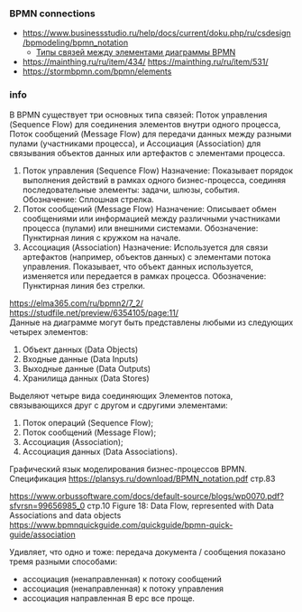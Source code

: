 ### BPMN connections
- https://www.businessstudio.ru/help/docs/current/doku.php/ru/csdesign/bpmodeling/bpmn_notation
  - [Типы связей между элементами диаграммы BPMN](https://www.businessstudio.ru/help/docs/current/doku.php/ru/csdesign/bpmodeling/bpmn_notation#%D1%82%D0%B8%D0%BF%D1%8B_%D1%81%D0%B2%D1%8F%D0%B7%D0%B5%D0%B9_%D0%BC%D0%B5%D0%B6%D0%B4%D1%83_%D1%8D%D0%BB%D0%B5%D0%BC%D0%B5%D0%BD%D1%82%D0%B0%D0%BC%D0%B8_%D0%B4%D0%B8%D0%B0%D0%B3%D1%80%D0%B0%D0%BC%D0%BC%D1%8B_bpmn)
- https://mainthing.ru/ru/item/434/ https://mainthing.ru/ru/item/531/
- https://stormbpmn.com/bpmn/elements

### info
В BPMN существует три основных типа связей: Поток управления (Sequence Flow) для соединения элементов внутри одного процесса, Поток сообщений (Message Flow) для передачи данных между разными пулами (участниками процесса), и Ассоциация (Association) для связывания объектов данных или артефактов с элементами процесса. 
1. Поток управления (Sequence Flow) 
Назначение: Показывает порядок выполнения действий в рамках одного бизнес-процесса, соединяя последовательные элементы: задачи, шлюзы, события.
Обозначение: Сплошная стрелка.
2. Поток сообщений (Message Flow)
Назначение: Описывает обмен сообщениями или информацией между различными участниками процесса (пулами) или внешними системами. 
Обозначение: Пунктирная линия с кружком на начале. 
3. Ассоциация (Association) 
Назначение: Используется для связи артефактов (например, объектов данных) с элементами потока управления. Показывает, что объект данных используется, изменяется или передается в рамках процесса.
Обозначение: Пунктирная линия без стрелки.

https://elma365.com/ru/bpmn2/7_2/  
https://studfile.net/preview/6354105/page:11/    
Данные на диаграмме могут быть представлены любыми из следующих четырех элементов:
1. Объект данных (Data Objects)
2. Входные данные (Data Inputs)
3. Выходные данные (Data Outputs)
4. Хранилища данных (Data Stores)  

Выделяют четыре вида соединяющих Элементов потока, связывающихся друг с другом и сдругими элементами:
1. Поток операций (Sequence Flow);
2. Поток сообщений (Message Flow);
3. Ассоциация (Association);
4. Ассоциация данных (Data Associations).

Графический язык моделирования бизнес-процессов BPMN. Спецификация https://plansys.ru/download/BPMN_notation.pdf стр.83

https://www.orbussoftware.com/docs/default-source/blogs/wp0070.pdf?sfvrsn=99656985_0 стр.10 Figure 18: Data Flow, represented with Data Associations and data objects  
https://www.bpmnquickguide.com/quickguide/bpmn-quick-guide/association

Удивляет, что одно и тоже:  передача документа / сообщения показано тремя разными способами:
- ассоциация (ненаправленная) к потоку сообщений
- ассоциация (ненаправленная) к потоку управления
- ассоциация направленная
В ерс все проще.
